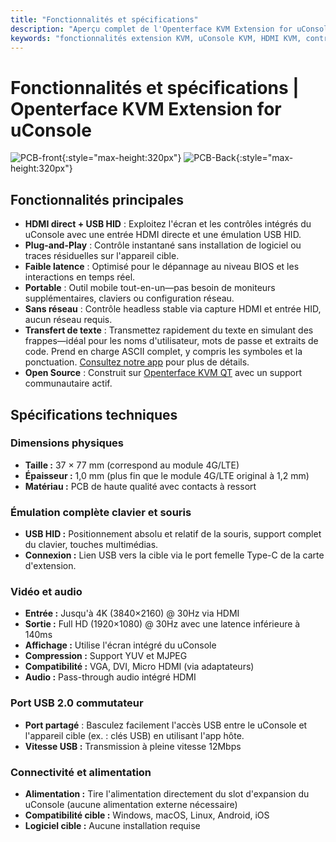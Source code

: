 ```yaml
---
title: "Fonctionnalités et spécifications"
description: "Aperçu complet de l'Openterface KVM Extension for uConsole : fonctionnalités puissantes incluant l'entrée HDMI directe, le contrôle USB HID, un facteur de forme parfait, et des spécifications techniques détaillées. Tout ce que vous devez savoir sur cette solution KVM portable."
keywords: "fonctionnalités extension KVM, uConsole KVM, HDMI KVM, contrôle USB HID, KVM portable, contrôle headless, remplacement 4G LTE, spécifications techniques, expansion uConsole"
---
```


# **Fonctionnalités et spécifications** | Openterface KVM Extension for uConsole

![PCB-front](https://assets.openterface.com/images/product/openterface-kvm-uconsole-extension.webp){:style="max-height:320px"}
![PCB-Back](https://assets.openterface.com/images/product/openterface-kvm-uconsole-extension-back.webp){:style="max-height:320px"}

## Fonctionnalités principales

- **HDMI direct + USB HID** : Exploitez l'écran et les contrôles intégrés du uConsole avec une entrée HDMI directe et une émulation USB HID.
- **Plug-and-Play** : Contrôle instantané sans installation de logiciel ou traces résiduelles sur l'appareil cible.
- **Faible latence** : Optimisé pour le dépannage au niveau BIOS et les interactions en temps réel.
- **Portable** : Outil mobile tout-en-un—pas besoin de moniteurs supplémentaires, claviers ou configuration réseau.
- **Sans réseau** : Contrôle headless stable via capture HDMI et entrée HID, aucun réseau requis.
- **Transfert de texte** : Transmettez rapidement du texte en simulant des frappes—idéal pour les noms d'utilisateur, mots de passe et extraits de code. Prend en charge ASCII complet, y compris les symboles et la ponctuation. [Consultez notre app](/app) pour plus de détails.
- **Open Source** : Construit sur [Openterface KVM QT](https://github.com/techxArtisanStudio/openterface_qt) avec un support communautaire actif.

## Spécifications techniques

### Dimensions physiques

- **Taille :** 37 × 77 mm (correspond au module 4G/LTE)
- **Épaisseur :** 1,0 mm (plus fin que le module 4G/LTE original à 1,2 mm)
- **Matériau :** PCB de haute qualité avec contacts à ressort

### Émulation complète clavier et souris

- **USB HID :** Positionnement absolu et relatif de la souris, support complet du clavier, touches multimédias.
- **Connexion :** Lien USB vers la cible via le port femelle Type-C de la carte d'extension.

### Vidéo et audio

- **Entrée :** Jusqu'à 4K (3840×2160) @ 30Hz via HDMI
- **Sortie :** Full HD (1920×1080) @ 30Hz avec une latence inférieure à 140ms
- **Affichage :** Utilise l'écran intégré du uConsole
- **Compression :** Support YUV et MJPEG
- **Compatibilité :** VGA, DVI, Micro HDMI (via adaptateurs)
- **Audio :** Pass-through audio intégré HDMI

### Port USB 2.0 commutateur

- **Port partagé** : Basculez facilement l'accès USB entre le uConsole et l'appareil cible (ex. : clés USB) en utilisant l'app hôte.
- **Vitesse USB :** Transmission à pleine vitesse 12Mbps

### Connectivité et alimentation

- **Alimentation :** Tire l'alimentation directement du slot d'expansion du uConsole (aucune alimentation externe nécessaire)
- **Compatibilité cible :** Windows, macOS, Linux, Android, iOS
- **Logiciel cible :** Aucune installation requise
